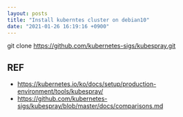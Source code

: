 ```yaml
---
layout: posts
title: "Install kuberntes cluster on debian10"
date: "2021-01-26 16:19:16 +0900"
---
```


git clone https://github.com/kubernetes-sigs/kubespray.git


## REF

* https://kubernetes.io/ko/docs/setup/production-environment/tools/kubespray/
* https://github.com/kubernetes-sigs/kubespray/blob/master/docs/comparisons.md
